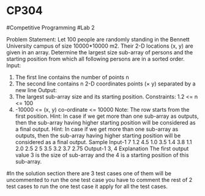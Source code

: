 # CP304
#Competitive Programming
#Lab 2

Problem Statement:
Let 100 people are randomly standing in the Bennett University campus of size 10000*10000 m2.
Their 2-D locations (x, y) are given in an array. Determine the largest size sub-array of persons and the starting position from which all following persons are in a sorted order.
Input:
1. The first line contains the number of points n
2. The second line contains n 2-D coordinates points (× y) separated by a new line
Output:
1. The largest sub-array size and its starting position.
Constraints:
1.2 <= n <= 100
2. -10000 <= (x, y) co-ordinate <= 10000
Note: The row starts from the first position.
Hint: In case if we get more than one sub-array as outputs, then the sub-array having higher starting position will be considered as a final output.
Hint: In case if we get more than one sub-array as outputs, then the sub-array having higher starting position will be considered as a final output.
Sample Input-1
7
1.2 4.5
1.0 3.5
1.4 3.8
1.1 2.0
2.5 2 5
3.5 3.2
3.7 2.75
Output-1
3, 4
Explanation The first output value 3 is the size of sub-array and the 4 is a starting position of this sub-array.


#In the solution section there are 3 test cases one of them will be uncommented to run the one test case 
you have to comment the rest of 2 test cases to run the one test case it apply  for all the test cases.
